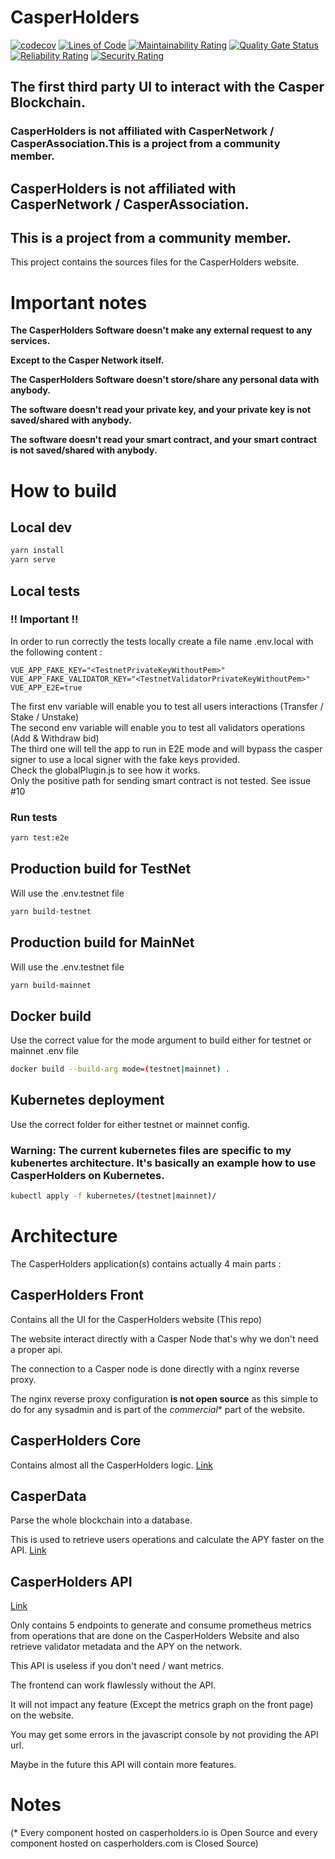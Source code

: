 # CasperHolders
[![codecov](https://codecov.io/gh/casperholders/casperholdersfront/branch/main/graph/badge.svg?token=J111YFA2Q3)](https://codecov.io/gh/casperholders/casperholdersfront)
[![Lines of Code](https://sonarcloud.io/api/project_badges/measure?project=casperholders_casperholdersfront&metric=ncloc)](https://sonarcloud.io/summary/new_code?id=casperholders_casperholdersfront)
[![Maintainability Rating](https://sonarcloud.io/api/project_badges/measure?project=casperholders_casperholdersfront&metric=sqale_rating)](https://sonarcloud.io/summary/new_code?id=casperholders_casperholdersfront)
[![Quality Gate Status](https://sonarcloud.io/api/project_badges/measure?project=casperholders_casperholdersfront&metric=alert_status)](https://sonarcloud.io/summary/new_code?id=casperholders_casperholdersfront)
[![Reliability Rating](https://sonarcloud.io/api/project_badges/measure?project=casperholders_casperholdersfront&metric=reliability_rating)](https://sonarcloud.io/summary/new_code?id=casperholders_casperholdersfront)
[![Security Rating](https://sonarcloud.io/api/project_badges/measure?project=casperholders_casperholdersfront&metric=security_rating)](https://sonarcloud.io/summary/new_code?id=casperholders_casperholdersfront)

## The first third party UI to interact with the Casper Blockchain.

### CasperHolders is not affiliated with CasperNetwork / CasperAssociation.This is a project from a community member.

## CasperHolders is not affiliated with CasperNetwork / CasperAssociation.
## This is a project from a community member.

This project contains the sources files for the CasperHolders website.

# Important notes

**The CasperHolders Software doesn't make any external request to any services.**

**Except to the Casper Network itself.**

**The CasperHolders Software doesn't store/share any personal data with anybody.**

**The software doesn't read your private key, and your private key is not saved/shared with anybody.**

**The software doesn't read your smart contract, and your smart contract is not saved/shared with anybody.**

# How to build

## Local dev

```bash
yarn install
yarn serve
```

## Local tests

### !! Important !!

In order to run correctly the tests locally create a file name .env.local with the following content :

```
VUE_APP_FAKE_KEY="<TestnetPrivateKeyWithoutPem>"
VUE_APP_FAKE_VALIDATOR_KEY="<TestnetValidatorPrivateKeyWithoutPem>"
VUE_APP_E2E=true
```

The first env variable will enable you to test all users interactions (Transfer / Stake / Unstake)  
The second env variable will enable you to test all validators operations (Add & Withdraw bid)  
The third one will tell the app to run in E2E mode and will bypass the casper signer to use a local signer with the fake keys provided.  
Check the globalPlugin.js to see how it works.  
Only the positive path for sending smart contract is not tested. See issue #10

### Run tests
```bash
yarn test:e2e
```

## Production build for TestNet

Will use the .env.testnet file

```bash
yarn build-testnet
```

## Production build for MainNet

Will use the .env.testnet file

```bash
yarn build-mainnet
```

## Docker build

Use the correct value for the mode argument to build either for testnet or mainnet .env file

```bash
docker build --build-arg mode=(testnet|mainnet) . 
```

## Kubernetes deployment

Use the correct folder for either testnet or mainnet config.

### Warning: The current kubernetes files are specific to my kubenertes architecture. It's basically an example how to use CasperHolders on Kubernetes.

```bash
kubectl apply -f kubernetes/(testnet|mainnet)/
```

# Architecture

The CasperHolders application(s) contains actually 4 main parts :

## CasperHolders Front
Contains all the UI for the CasperHolders website (This repo)

The website interact directly with a Casper Node that's why we don't need a proper api.

The connection to a Casper node is done directly with a nginx reverse proxy.

The nginx reverse proxy configuration **is not open source** as this simple to do for any sysadmin and is part of the *commercial** part of the website.

## CasperHolders Core
Contains almost all the CasperHolders logic. [Link](https://github.com/casperholders/casperholderscore)

## CasperData

Parse the whole blockchain into a database.

This is used to retrieve users operations and calculate the APY faster on the API. [Link](https://github.com/casperholders/casperdata)

## CasperHolders API

[Link](https://github.com/casperholders/casperholdersapi)

Only contains 5 endpoints to generate and consume prometheus metrics from operations that are done on the CasperHolders Website
and also retrieve validator metadata and the APY on the network.

This API is useless if you don't need / want metrics.

The frontend can work flawlessly without the API. 

It will not impact any feature (Except the metrics graph on the front page) on the website.

You may get some errors in the javascript console by not providing the API url.

Maybe in the future this API will contain more features.
    
# Notes
(* Every component hosted on casperholders.io is Open Source and every component hosted on casperholders.com is Closed Source)


